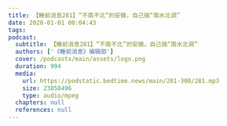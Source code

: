 ```yaml
---
title: 【睡前消息281】“不南不北”的安徽，自己搞“南水北调”
date: 2020-01-01 00:04:43
tags:
podcast:
  subtitle: 【睡前消息281】“不南不北”的安徽，自己搞“南水北调”
  authors: ['《睡前消息》编辑部']
  cover: /podcasts/main/assets/logo.png
  duration: 994
  media:
    url: https://podstatic.bedtime.news/main/201-300/281.mp3
    size: 23858496
    type: audio/mpeg
  chapters: null
  references: null
---
```


